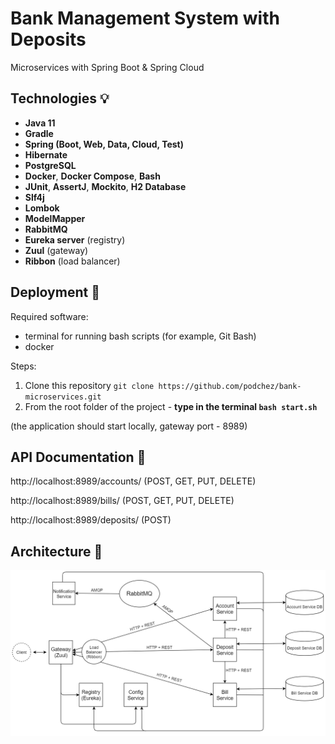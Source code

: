 # Bank Management System with Deposits
Microservices with Spring Boot & Spring Cloud

## Technologies :bulb:
- **Java 11**
- **Gradle**
- **Spring (Boot, Web, Data, Cloud, Test)**
- **Hibernate**
- **PostgreSQL**
- **Docker**, **Docker Compose**, **Bash**
- **JUnit**, **AssertJ**, **Mockito**, **H2 Database**
- **Slf4j**
- **Lombok**
- **ModelMapper**
- **RabbitMQ**
- **Eureka server** (registry)
- **Zuul** (gateway)
- **Ribbon** (load balancer)

## Deployment :rocket:
Required software:
- terminal for running bash scripts (for example, Git Bash)
- docker

Steps:
1) Clone this repository `git clone https://github.com/podchez/bank-microservices.git`
2) From the root folder of the project - **type in the terminal `bash start.sh`**

(the application should start locally, gateway port - 8989)

## API Documentation 📄
http://localhost:8989/accounts/ (POST, GET, PUT, DELETE)

http://localhost:8989/bills/ (POST, GET, PUT, DELETE)

http://localhost:8989/deposits/ (POST)

## Architecture 📐
![architecture](docs/architecture.png)
